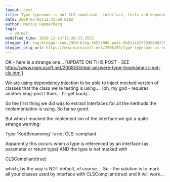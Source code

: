 ```yaml
---
layout: post
title: Type typename is not CLS-compliant, interface, tests and dependency injection
date: 2008-03-05T12:43:00.010Z
author: Marcus Hammarberg
tags:
  - VB.NET
modified_time: 2010-12-14T15:20:33.355Z
blogger_id: tag:blogger.com,1999:blog-36533086.post-9081143277930480770
blogger_orig_url: https://www.marcusoft.net/2008/03/type-typename-is-not-cls-compliant.html
---
```


OK - here is a strange one...
\[UPDATE ON THIS POST - SEE
<https://www.marcusoft.net/2008/03/real-answere-type-typename-is-not-cls.html>\]

We are using dependency injection to be able to inject mocked version of
classes that the class we're testing is using.... (oh, my god - requires
another blog-post I think... I'll get back).

So the first thing we did was to extract interfaces for all the methods
the implementation is using. So far so good.

But when I mocked the implement ion of the interface we got a quite
strange warning:

Type 'KodBenamning' is not CLS-compliant.

Apparently this occurs when a type is referenced by an interface (as
parameter or return type) AND the type is not marked with

CLSCompliant(true)

which, by the way is NOT default, of course.... So - the solution is to
mark all your classes used by interface with CLSCompliant(true) and it
will work...
